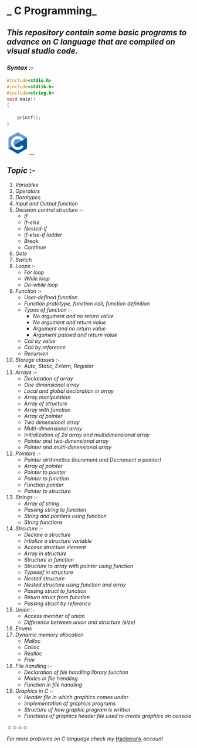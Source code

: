 # **_ C Programming_** 

## *This repository contain some basic programs to advance on C language that are compiled on visual studio code.*

### ***Syntax :-***
```c
#include<stdio.h>
#include<stdlib.h>
#include<string.h>
void main()
{
    
    printf();
}
```

 <a href="https://www.cprogramming.com/" target="_blank"> <img src="https://raw.githubusercontent.com/devicons/devicon/master/icons/c/c-original.svg" alt="c" width="60" height="60"/>&nbsp;&nbsp;&nbsp;&nbsp; </a> 
 
## *Topic* :-
1. *Variables*
2. *Operators*
3. *Datatypes*
4. *Input and Output function*
5. *Decision control structure* :-
   * *If*
   * *If-else*
   * *Nested-if* 
   * *If-else-if ladder*
   * *Break* 
   * *Continue*
6. *Goto*
7. *Switch*
8. *Loops* :-
   * *For loop*
   * *While loop* 
   * *Do-while loop*
9. *Function* :-
   * *User-defined function*
   * *Function prototype, function call, function definition*
   * *Types of function* :-
      * *No argument and no return value*
      * *No argument and return value*
      * *Argument and no return value*
      * *Argument passed and return value*
   * *Call by value*
   * *Call by reference* 
   * *Recursion*
10. *Storage classes* :-
    * *Auto, Static, Extern, Register*
11. *Arrays* :-
    * *Declaration of array*
    * *One dimensional array*
    * *Local and global declaration in array*
    * *Array manipulation*
    * *Array of structure*
    * *Array with function*
    * *Array of pointer*
    * *Two dimensional array*
    * *Multi-dimensional array*
    * *Initialization of 2d array and multidimensional array*
    * *Pointer and two-dimensional array*
    * *Pointer and multi-dimensional array*
12. *Pointers* :-
    * *Pointer airthmetics (Increment and Decrement a pointer)*
    * *Array of pointer*
    * *Pointer to pointer*
    * *Pointer to function*
    * *Function pointer*
    * *Pointer to structure*
13. *Strings* :-
    * *Array of string*
    * *Passing string to function*
    * *String and pointers using function*
    * *String functions*
14. *Strcuture* :-
    * *Declare a structure*
    * *Intialize a structure variable*
    * *Access structure element*
    * *Array in structure*
    * *Structure in function*
    * *Structure to array with pointer using function* 
    * *Typedef in structure*
    * *Nested structure*
    * *Nested structure using function and array*
    * *Passing struct to function*
    * *Return struct from function*
    * *Passing struct by reference* 
15. *Union* :-
    * *Access member of union*
    * *Difference between union and structure (size)*
16. *Enums*
17. *Dynamic memory allocation*
    * *Malloc*
    * *Calloc*
    * *Realloc* 
    * *Free*
18. *File handling* :-
    * *Declaration of file handling library function*
    * *Modes in file handling*
    * *Function in file handling*
19. *Graphics in C* :-
    *  *Header file in which graphics comes under*
    *  *Implementation of graphics programs*
    *  *Structure of how graphic program is written*
    *  *Functions of graphics header file used to create graphics on console*   
   
:relaxed::relaxed::relaxed::relaxed: 

_For more problems on C language check my_  [Hackerank](https://www.hackerrank.com/shreyansh_tyagi?hr_r=1)  _account_
